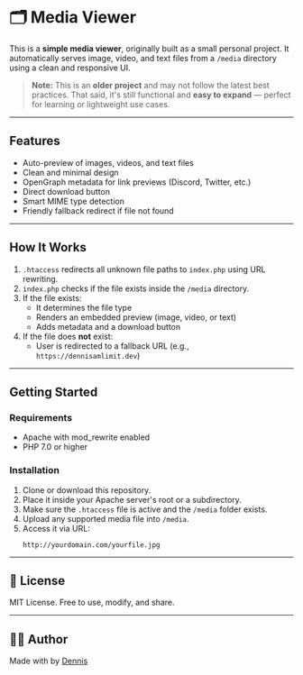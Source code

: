 # 🗂️ Media Viewer

This is a **simple media viewer**, originally built as a small personal project. It automatically serves image, video, and text files from a `/media` directory using a clean and responsive UI.

> **Note:** This is an **older project** and may not follow the latest best practices. That said, it's still functional and **easy to expand** — perfect for learning or lightweight use cases.

---

## Features

- Auto-preview of images, videos, and text files
- Clean and minimal design
- OpenGraph metadata for link previews (Discord, Twitter, etc.)
- Direct download button
- Smart MIME type detection
- Friendly fallback redirect if file not found

---

## How It Works

1. `.htaccess` redirects all unknown file paths to `index.php` using URL rewriting.
2. `index.php` checks if the file exists inside the `/media` directory.
3. If the file exists:
    - It determines the file type
    - Renders an embedded preview (image, video, or text)
    - Adds metadata and a download button
4. If the file does **not** exist:
    - User is redirected to a fallback URL (e.g., `https://dennisamlimit.dev`)

---

## Getting Started

### Requirements
- Apache with mod_rewrite enabled
- PHP 7.0 or higher

### Installation
1. Clone or download this repository.
2. Place it inside your Apache server's root or a subdirectory.
3. Make sure the `.htaccess` file is active and the `/media` folder exists.
4. Upload any supported media file into `/media`.
5. Access it via URL:
   ```
   http://yourdomain.com/yourfile.jpg
   ```

---

## 📄 License

MIT License. Free to use, modify, and share.

---

## 🙋‍♂️ Author

Made with by [Dennis](https://dennisamlimit.dev)

